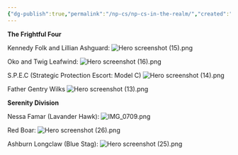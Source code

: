 ```yaml
---
{"dg-publish":true,"permalink":"/np-cs/np-cs-in-the-realm/","created":"2025-10-25T20:49:31.988-04:00","updated":"2025-10-25T21:09:51.299-04:00"}
---
```



**The Frightful Four**

Kennedy Folk and Lillian Ashguard:
![Hero screenshot (15).png](/img/user/Resources/Hero%20screenshot%20(15).png)

Oko and Twig Leafwind:
![Hero screenshot (16).png](/img/user/Resources/Hero%20screenshot%20(16).png)
   
S.P.E.C (Strategic Protection Escort: Model C)
![Hero screenshot (14).png](/img/user/Resources/Hero%20screenshot%20(14).png)

Father Gentry Wilks
![Hero screenshot (13).png](/img/user/Resources/Hero%20screenshot%20(13).png)
  
  

**Serenity Division**

Nessa Famar (Lavander Hawk):
![IMG_0709.png](/img/user/Resources/IMG_0709.png)

Red Boar:
![Hero screenshot (26).png](/img/user/Resources/Hero%20screenshot%20(26).png)

Ashburn Longclaw (Blue Stag):
![Hero screenshot (25).png](/img/user/Resources/Hero%20screenshot%20(25).png)
  
